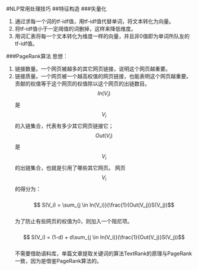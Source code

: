 #NLP常用处理技巧
##特征构造
###矢量化
1. 通过求每一个词的tf-idf值，用tf-idf值代替单词，将文本转化为向量。  
2. 将tf-idf值小于一定阈值的词删掉，这样来降低维度。  
3. 用词汇表将每一个文本转化为维度一样的向量，并且非0值即为单词所队友的tf-idf值。  


###PageRank算法
思想：
1. 链接数量。一个网页被越多的其它网页链接，说明这个网页越重要。  
2. 链接质量。一个网页被一个越高权值的网页链接，也能表明这个网页越重要。贡献的权值等于这个网页的权值除以这个网页的出链数目。  
$$In(V_i)$$是$$V_i$$的入链集合，代表有多少其它网页链接它；$$Out(V_i)$$是$$V_i$$的出链集合，也就是引用了哪些其它网页。  网页$$V_i$$的得分为：  
&emsp;&emsp;$$ S(V_i) = \sum_{j \in In(V_i)}(\frac{1}{Out(V_j)}S(V_j))$$  
为了防止有些网页的权值为0，则加入一个阻尼项。   
&emsp;&emsp;$$ S(V_i) = (1-d) + d\sum_{j \in In(V_i)}(\frac{1}{Out(V_j)}S(V_j))$$   
不需要借助语料库，单篇文章提取关键词的算法TextRank的原理与PageRank一致，因为是借鉴PageRank算法的。  



